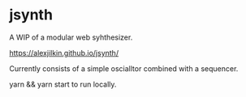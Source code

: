 # jsynth
A WIP of a modular web syhthesizer.

https://alexjilkin.github.io/jsynth/

Currently consists of a simple oscialltor combined with a sequencer.

yarn && yarn start to run locally.
